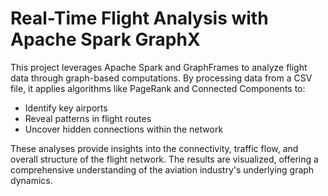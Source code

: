 # Real-Time Flight Analysis with Apache Spark GraphX

This project leverages Apache Spark and GraphFrames to analyze flight data through graph-based computations. By processing data from a CSV file, it applies algorithms like PageRank and Connected Components to:

- Identify key airports
- Reveal patterns in flight routes
- Uncover hidden connections within the network

These analyses provide insights into the connectivity, traffic flow, and overall structure of the flight network. The results are visualized, offering a comprehensive understanding of the aviation industry's underlying graph dynamics.
